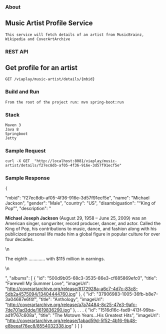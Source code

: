 ### About

## Music Artist Profile Service
	This service will fetch details of an artist from MusicBrainz, Wikipedia and CoverArtArchive

### REST API

## Get profile for an artist
	GET /viaplay/music-artist/details/{mbid}

### Build and Run
	From the root of the project run: mvn spring-boot:run
	
### Stack
	Maven 3
	Java 8
	Springboot
	Jetty
	
### Sample Request
	curl -X GET  "http://localhost:8081/viaplay/music-artist/details/f27ec8db-af05-4f36-916e-3d57f91ecf5e"
	
### Sample Response
	{
  "mbid": "f27ec8db-af05-4f36-916e-3d57f91ecf5e",
  "name": "Michael Jackson",
  "gender": "Male",
  "country": "US",
  "disambiguation": "“King of Pop”",
  "description": "<p><b>Michael Joseph Jackson</b> (August 29, 1958 – June 25, 2009) was an American singer, songwriter, record producer, dancer, and actor. Called the King of Pop, his contributions to music, dance, and fashion along with his publicized personal life made him a global figure in popular culture for over four decades.</p>\n<p>The eighth ............. with $115 million in earnings.</p>\n<p></p>",
  "albums": [
    {
      "id": "500d9b05-68c3-3535-86e3-cf685869efc0",
      "title": "Farewell My Summer Love",
      "imageUrl": "http://coverartarchive.org/release/8172928a-a6c7-4d7c-83c8-5db2a4575094/13404444760.jpg"
    },
    {
      "id": "37906983-1005-36fb-b8e7-3a04687e6f4f",
      "title": "Anthology",
      "imageUrl": "http://coverartarchive.org/release/a7a74484-8c25-47e3-9afc-7de701ad3dde/1619836290.jpg"
    },
    .
    .
    .
    {
      "id": "1516d16c-fad9-413f-99ba-ad1f767c608a",
      "title": "The Motown Years...His Greatest Hits",
      "imageUrl": "http://coverartarchive.org/release/1abad59d-5f52-4b16-9b48-e8beeaf76ec8/8554032338.jpg"
    }
  ]
}